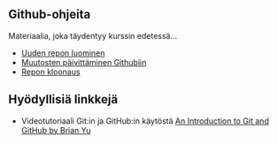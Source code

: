 ## Github-ohjeita

Materiaalia, joka täydentyy kurssin edetessä...

- [Uuden repon luominen](./uusirepo.html)
- [Muutosten päivittäminen Githubiin](./muutostenpaivitys.html)
- [Repon kloonaus](./kloonaus.html)

## Hyödyllisiä linkkejä

- Videotutoriaali Git:in ja GitHub:in käytöstä [An Introduction to Git and GitHub by Brian Yu](https://youtu.be/MJUJ4wbFm_A)